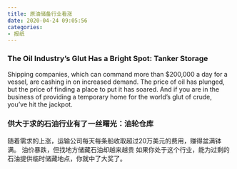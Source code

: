 ```yaml
---
title: 原油储备行业看涨
date: 2020-04-24 09:05:56
categories: 
- 报纸
---
```

### The Oil Industry’s Glut Has a Bright Spot: Tanker Storage
Shipping companies, which can command more than $200,000 a day for a vessel, are cashing in on increased demand.
The price of oil has plunged, but the price of finding a place to put it has soared.
And if you are in the business of providing a temporary home for the world’s glut of crude, you’ve hit the jackpot.

###  供大于求的石油行业有了一丝曙光：油轮仓库
随着需求的上涨，运输公司每天每条船收取超过20万美元的费用，赚得盆满钵满。
油价暴跌，但找地方储藏石油却越来越贵
如果你处于这个行业，能为过剩的石油提供临时储藏地点，你就中了大奖了。
